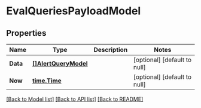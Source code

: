 # EvalQueriesPayloadModel

## Properties
Name | Type | Description | Notes
------------ | ------------- | ------------- | -------------
**Data** | [**[]AlertQueryModel**](AlertQuery.md) |  | [optional] [default to null]
**Now** | [**time.Time**](time.Time.md) |  | [optional] [default to null]

[[Back to Model list]](../README.md#documentation-for-models) [[Back to API list]](../README.md#documentation-for-api-endpoints) [[Back to README]](../README.md)


